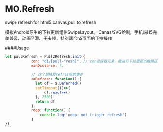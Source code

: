 # MO.Refresh
swipe refresh for html5 canvas,pull to refresh

模拟Android原生的下拉更新组件SwipeLayout。
Canas/SVG绘制，手机端H5完美兼容，动画平滑、无卡顿，特别适合h5页面的下拉操作



####Usage



````Javascript
let pullRefresh = Pull2Refresh.init({
            con: "div[pull-fresh]", // con是容器元素，能进行下拉更新的触摸区域
            minDistance: 4,
            
            // 这个是触发refres后的事件
            doRefresh: function() {
              let df = $.Deferred()
              setTimeout(()=>{
                  df.resolve()
              }, 2500)
              return df
            },
            noop: function() {
                console.log('noop: not trigger refresh')
            }
})
```

